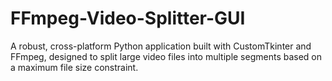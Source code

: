 # FFmpeg-Video-Splitter-GUI
A robust, cross-platform Python application built with CustomTkinter and FFmpeg, designed to split large video files into multiple segments based on a maximum file size constraint. 
